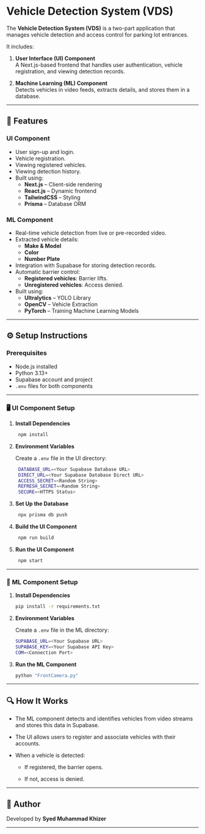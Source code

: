 # Vehicle Detection System (VDS)

The **Vehicle Detection System (VDS)** is a two-part application that manages vehicle detection and access control for parking lot entrances.

It includes:

1. **User Interface (UI) Component**  
   A Next.js-based frontend that handles user authentication, vehicle registration, and viewing detection records.

2. **Machine Learning (ML) Component**  
   Detects vehicles in video feeds, extracts details, and stores them in a database.

---

## 🚀 Features

### UI Component

- User sign-up and login.
- Vehicle registration.
- Viewing registered vehicles.
- Viewing detection history.
- Built using:
  - **Next.js** – Client-side rendering
  - **React.js** – Dynamic frontend
  - **TailwindCSS** – Styling
  - **Prisma** – Database ORM

### ML Component

- Real-time vehicle detection from live or pre-recorded video.
- Extracted vehicle details:
  - **Make & Model**
  - **Color**
  - **Number Plate**
- Integration with Supabase for storing detection records.
- Automatic barrier control:
  - **Registered vehicles**: Barrier lifts.
  - **Unregistered vehicles**: Access denied.
- Built using:
  - **Ultralytics** – YOLO Library
  - **OpenCV** – Vehicle Extraction
  - **PyTorch** – Training Machine Learning Models

---

## ⚙️ Setup Instructions

### Prerequisites

- Node.js installed
- Python 3.13+
- Supabase account and project
- `.env` files for both components

---

### 🖥️ UI Component Setup

1. **Install Dependencies**

   ```bash
    npm install
   ```

2. **Environment Variables**

   Create a `.env` file in the UI directory:

   ```bash
    DATABASE_URL=<Your Supabase Database URL>
    DIRECT_URL=<Your Supabase Database Direct URL>
    ACCESS_SECRET=<Random String>
    REFRESH_SECRET=<Random String>
    SECURE=<HTTPS Status>
   ```

3. **Set Up the Database**

   ```bash
    npx prisma db push
   ```

4. **Build the UI Component**

   ```bash
    npm run build
   ```

5. **Run the UI Component**
   ```bash
    npm start
   ```

---

### 🔧 ML Component Setup

1. **Install Dependencies**

   ```bash
   pip install -r requirements.txt
   ```

2. **Environment Variables**

   Create a `.env` file in the ML directory:

   ```bash
   SUPABASE_URL=<Your Supabase URL>
   SUPABASE_KEY=<Your Supabase API Key>
   COM=<Connection Port>
   ```

3. **Run the ML Component**
   ```bash
   python "FrontCamera.py"
   ```

---

## 🔍 How It Works

- The ML component detects and identifies vehicles from video streams and stores this data in Supabase.

- The UI allows users to register and associate vehicles with their accounts.

- When a vehicle is detected:

  - If registered, the barrier opens.

  - If not, access is denied.

---

## 👤 Author

Developed by **Syed Muhammad Khizer**

---
